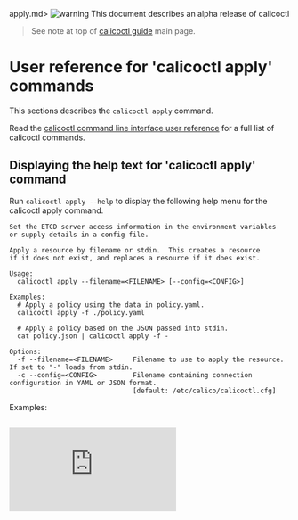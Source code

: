 apply.md> ![warning](images/warning.png) This document describes an alpha release of calicoctl
>
> See note at top of [calicoctl guide](../calicoctl.md) main page.

# User reference for 'calicoctl apply' commands

This sections describes the `calicoctl apply` command.

Read the [calicoctl command line interface user reference](../calicoctl.md) 
for a full list of calicoctl commands.

## Displaying the help text for 'calicoctl apply' command

Run `calicoctl apply --help` to display the following help menu for the 
calicoctl apply command.

```
Set the ETCD server access information in the environment variables
or supply details in a config file.

Apply a resource by filename or stdin.  This creates a resource
if it does not exist, and replaces a resource if it does exist.

Usage:
  calicoctl apply --filename=<FILENAME> [--config=<CONFIG>]

Examples:
  # Apply a policy using the data in policy.yaml.
  calicoctl apply -f ./policy.yaml

  # Apply a policy based on the JSON passed into stdin.
  cat policy.json | calicoctl apply -f -

Options:
  -f --filename=<FILENAME>     Filename to use to apply the resource.  If set to "-" loads from stdin.
  -c --config=<CONFIG>         Filename containing connection configuration in YAML or JSON format.
                               [default: /etc/calico/calicoctl.cfg]
```

Examples:

```

```
[![Analytics](https://calico-ga-beacon.appspot.com/UA-52125893-3/calicoctl/docs/calicoctl/apply.md?pixel)](https://github.com/igrigorik/ga-beacon)
